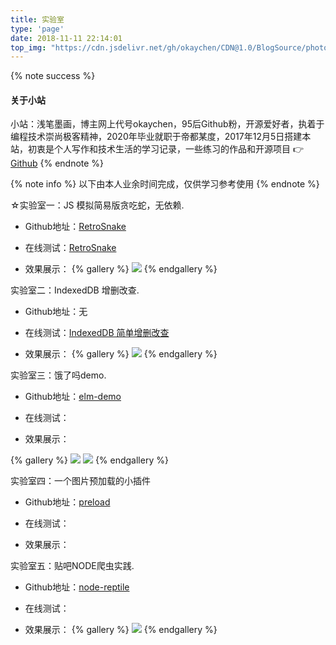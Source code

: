 ```yaml
---
title: 实验室
type: 'page'
date: 2018-11-11 22:14:01
top_img: "https://cdn.jsdelivr.net/gh/okaychen/CDN@1.0/BlogSource/photos/banner01.png"
---
```


{% note success %}
#### 关于小站
小站：浅笔墨画，博主网上代号okaychen，95后Github粉，开源爱好者，执着于编程技术崇尚极客精神，2020年毕业就职于帝都某度，2017年12月5日搭建本站，初衷是个人写作和技术生活的学习记录，一些练习的作品和开源项目 👉 [Github](http://www.github.com/okaychen)
{% endnote %}

{% note info %}
以下由本人业余时间完成，仅供学习参考使用
{% endnote %}

☆实验室一：JS 模拟简易版贪吃蛇，无依赖.

- Github地址：[RetroSnake](https://github.com/okaychen/RetroSnake)

- 在线测试：[RetroSnake](http://www.chenqaq.com/lab/RetroSnake/index.html)

- 效果展示：
{% gallery %}
![](https://cdn.jsdelivr.net/gh/okaychen/CDN@1.0/BlogSource/images/4tjOY7QXHK.gif)
{% endgallery %}

实验室二：IndexedDB 增删改查.

- Github地址：无

- 在线测试：[IndexedDB 简单增删改查](http://www.chenqaq.com/lab/IndexedDB/index.html)

- 效果展示：
{% gallery %}
![](http://www.chenqaq.com/assets/photos/IndexDB.png)
{% endgallery %}

实验室三：饿了吗demo.

- Github地址：[elm-demo](https://github.com/okaychen/elm)

- 在线测试：

- 效果展示：

{% gallery %}
![](https://cdn.jsdelivr.net/gh/okaychen/CDN@1.0/BlogSource/photos/elm.gif)
![](https://cdn.jsdelivr.net/gh/okaychen/CDN@1.0/BlogSource/photos/elm_seller.gif)
{% endgallery %}

实验室四：一个图片预加载的小插件

- Github地址：[preload](https://github.com/okaychen/preload)

- 在线测试：

- 效果展示：

实验室五：贴吧NODE爬虫实践.

- Github地址：[node-reptile](https://github.com/okaychen/NetworkMonitoring)

- 在线测试：

- 效果展示：
{% gallery %}
![](https://cdn.jsdelivr.net/gh/okaychen/CDN@1.0/BlogSource/photos/node_reptile.png)
{% endgallery %}